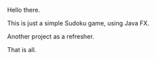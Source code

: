 Hello there.

This is just a simple Sudoku game, using Java FX.

Another project as a refresher.

That is all. 